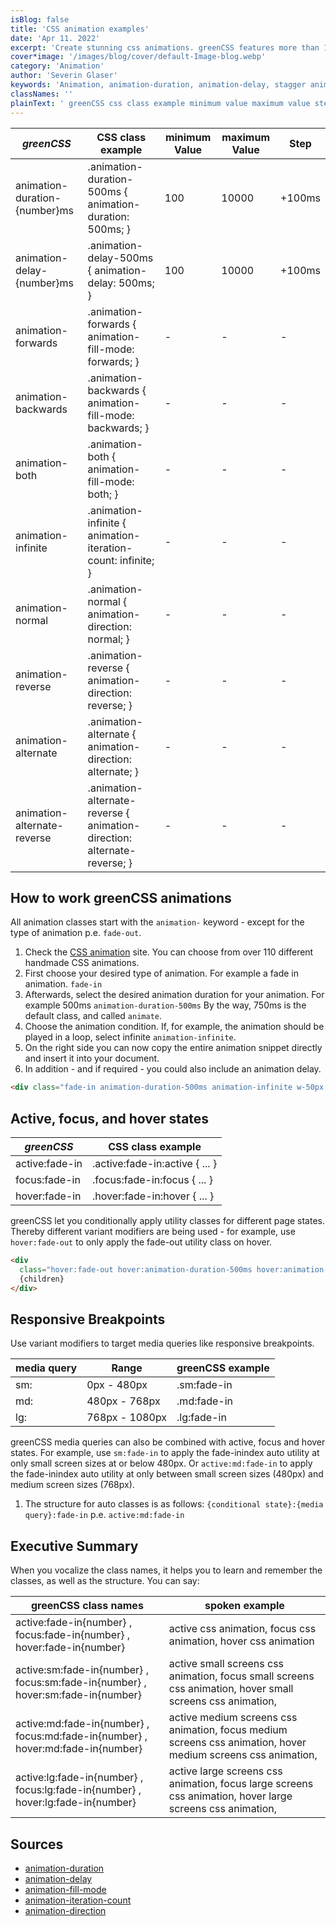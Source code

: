 ```yaml
---
isBlog: false
title: 'CSS animation examples'
date: 'Apr 11. 2022'
excerpt: 'Create stunning css animations. greenCSS features more than 110 handcrafted animations.'
cover*image: '/images/blog/cover/default-Image-blog.webp'
category: 'Animation'
author: 'Severin Glaser'
keywords: 'Animation, animation-duration, animation-delay, stagger animation, css animation'
classNames: ''
plainText: ' greenCSS css class example minimum value maximum value step animation-duration number ms animation-duration-500ms animation-duration: 500ms; 100 10000 +100ms animation-delay number ms animation-delay-500ms animation-delay: 500ms; 100 10000 +100ms animation-forwards animation-forwards animation-fill-mode: forwards; animation-backwards animation-backwards animation-fill-mode: backwards; animation-both animation-both animation-fill-mode: both; animation-infinite animation-infinite animation-iteration-count: infinite; animation-normal animation-normal animation-direction: normal; animation-reverse animation-reverse animation-direction: reverse; animation-alternate animation-alternate animation-direction: alternate; animation-alternate-reverse animation-alternate-reverse animation-direction: alternate-reverse; how to work greenCSS animations all animation classes start with the `animation-` keyword except for the type of animation p e `fade-out` 1 check the css animation examples animation site you can choose from over 110 different handmade css animations 2 first choose your desired type of animation for example a fade in animation `fade-in` 3 afterwards select the desired duration for your animation for example 500ms `animation-duration-500ms` by the way 750ms is the default class and called `animate` 4 choose the animation condition if for example the animation should be played in a loop select infinite `animation-infinite` 5 on the right side you can now copy the entire animation snippet directly and insert it into your document 6 in addition and if required you could also include an animation delay  active focus and hover states greenCSS css class example active:fade-in active :fade-in:active focus:fade-in focus :fade-in:focus hover:fade-in hover :fade-in:hover greenCSS let you conditionally apply utility classes for different page states thereby different variant modifiers are being used for example use `hover:fade-out` to only apply the fade-out utility class on hover  responsive breakpoints use variant modifiers to target media queries like responsive breakpoints media query range greenCSS example sm: 0px 480px sm:fade-in md: 480px 768px md:fade-in lg: 768px 1080px lg:fade-in greenCSS media queries can also be combined with active focus and hover states for example use `sm:fade-in` to apply the fade-inindex auto utility at only small screen sizes at or below 480px or `active:md:fade-in` to apply the fade-inindex auto utility at only between small screen sizes 480px and medium screen sizes 768px 1 the structure for auto classes is as follows: ` conditional state : media query :fade-in` p e `active:md:fade-in` executive summary when you vocalize the class names it helps you to learn and remember the classes as well as the structure you can say: greenCSS class names spoken example active:fade-in number focus:fade-in number hover:fade-in number active css animation focus css animation hover css animation active:sm:fade-in number focus:sm:fade-in number hover:sm:fade-in number active small screens css animation focus small screens css animation hover small screens css animation active:md:fade-in number focus:md:fade-in number hover:md:fade-in number active medium screens css animation focus medium screens css animation hover medium screens css animation active:lg:fade-in number focus:lg:fade-in number hover:lg:fade-in number active large screens css animation focus large screens css animation hover large screens css animation sources animation-duration https: developer mozilla org en-us docs web css animation-duration animation-delay https: developer mozilla org en-us docs web css animation-delay animation-fill-mode https: developer mozilla org en-us docs web css animation-fill-mode animation-iteration-count https: developer mozilla org en-us docs web css animation-iteration-count animation-direction https: developer mozilla org en-us docs web css animation-direction '
---
```


| _greenCSS_                     | CSS class example                                                        | minimum Value | maximum Value | Step   |
| ----------------------------- | ------------------------------------------------------------------------ | ------------- | ------------- | ------ |
| animation-duration-{number}ms | .animation-duration-500ms { animation-duration: 500ms; }                 | 100           | 10000         | +100ms |
| animation-delay-{number}ms    | .animation-delay-500ms { animation-delay: 500ms; }                       | 100           | 10000         | +100ms |
| animation-forwards            | .animation-forwards { animation-fill-mode: forwards; }                   | -             | -             | -      |
| animation-backwards           | .animation-backwards { animation-fill-mode: backwards; }                 | -             | -             | -      |
| animation-both                | .animation-both { animation-fill-mode: both; }                           | -             | -             | -      |
| animation-infinite            | .animation-infinite { animation-iteration-count: infinite; }             | -             | -             | -      |
| animation-normal              | .animation-normal { animation-direction: normal; }                       | -             | -             | -      |
| animation-reverse             | .animation-reverse { animation-direction: reverse; }                     | -             | -             | -      |
| animation-alternate           | .animation-alternate { animation-direction: alternate; }                 | -             | -             | -      |
| animation-alternate-reverse   | .animation-alternate-reverse { animation-direction: alternate-reverse; } | -             | -             | -      |

## How to work greenCSS animations

All animation classes start with the `animation-` keyword - except for the type of animation p.e. `fade-out`.

1. Check the [CSS animation](/examples/animation) site. You can choose from over 110 different handmade CSS animations.
2. First choose your desired type of animation. For example a fade in animation. `fade-in`
3. Afterwards, select the desired animation duration for your animation. For example 500ms `animation-duration-500ms` By the way, 750ms is the default class, and called `animate`.
4. Choose the animation condition. If, for example, the animation should be played in a loop, select infinite `animation-infinite`.
5. On the right side you can now copy the entire animation snippet directly and insert it into your document.
6. In addition - and if required - you could also include an animation delay.

```html
<div class="fade-in animation-duration-500ms animation-infinite w-50px h-50px bg-purple rounded-10px">first</div>
```

## Active, focus, and hover states

| _greenCSS_      | CSS class example               |
| -------------- | ------------------------------- |
| active:fade-in | .active\:fade-in:active { ... } |
| focus:fade-in  | .focus\:fade-in:focus { ... }   |
| hover:fade-in  | .hover\:fade-in:hover { ... }   |

greenCSS let you conditionally apply utility classes for different page states. Thereby different variant modifiers are being used - for example, use `hover:fade-out` to only apply the fade-out utility class on hover.

```html
<div
  class="hover:fade-out hover:animation-duration-500ms hover:animation-forwards w-50px h-50px bg-purple rounded-10px">
  {children}
</div>
```

## Responsive Breakpoints

Use variant modifiers to target media queries like responsive breakpoints.

| media query | Range          | greenCSS example |
| ----------- | -------------- | --------------- |
| sm:         | 0px - 480px    | .sm:fade-in     |
| md:         | 480px - 768px  | .md:fade-in     |
| lg:         | 768px - 1080px | .lg:fade-in     |

greenCSS media queries can also be combined with active, focus and hover states. For example, use `sm:fade-in` to apply the fade-inindex auto utility at only small screen sizes at or below 480px. Or `active:md:fade-in` to apply the fade-inindex auto utility at only between small screen sizes (480px) and medium screen sizes (768px).

1. The structure for auto classes is as follows: `{conditional state}:{media query}:fade-in` p.e. `active:md:fade-in`

## Executive Summary

When you vocalize the class names, it helps you to learn and remember the classes, as well as the structure. You can say:

| greenCSS class names                                                             | spoken example                                                                                               |
| ------------------------------------------------------------------------------- | ------------------------------------------------------------------------------------------------------------ |
| active:fade-in{number} , focus:fade-in{number} , hover:fade-in{number}          | active css animation, focus css animation, hover css animation                                               |
| active:sm:fade-in{number} , focus:sm:fade-in{number} , hover:sm:fade-in{number} | active small screens css animation, focus small screens css animation, hover small screens css animation,    |
| active:md:fade-in{number} , focus:md:fade-in{number} , hover:md:fade-in{number} | active medium screens css animation, focus medium screens css animation, hover medium screens css animation, |
| active:lg:fade-in{number} , focus:lg:fade-in{number} , hover:lg:fade-in{number} | active large screens css animation, focus large screens css animation, hover large screens css animation,    |

## Sources

- [animation-duration](https://developer.mozilla.org/en-US/docs/Web/CSS/animation-duration)
- [animation-delay](https://developer.mozilla.org/en-US/docs/Web/CSS/animation-delay)
- [animation-fill-mode](https://developer.mozilla.org/en-US/docs/Web/CSS/animation-fill-mode)
- [animation-iteration-count](https://developer.mozilla.org/en-US/docs/Web/CSS/animation-iteration-count)
- [animation-direction](https://developer.mozilla.org/en-US/docs/Web/CSS/animation-direction)
